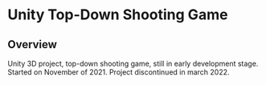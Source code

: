 # Unity Top-Down Shooting Game
## Overview
Unity 3D project, top-down shooting game, still in early development stage.
<br>
Started on November of 2021.
Project discontinued in march 2022.
